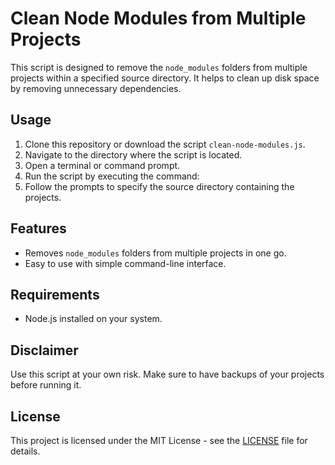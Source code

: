 # Clean Node Modules from Multiple Projects

This script is designed to remove the `node_modules` folders from multiple projects within a specified source directory. It helps to clean up disk space by removing unnecessary dependencies.

## Usage

1. Clone this repository or download the script `clean-node-modules.js`.
2. Navigate to the directory where the script is located.
3. Open a terminal or command prompt.
4. Run the script by executing the command:
5. Follow the prompts to specify the source directory containing the projects.

## Features

- Removes `node_modules` folders from multiple projects in one go.
- Easy to use with simple command-line interface.

## Requirements

- Node.js installed on your system.

## Disclaimer

Use this script at your own risk. Make sure to have backups of your projects before running it.

## License

This project is licensed under the MIT License - see the [LICENSE](LICENSE) file for details.
